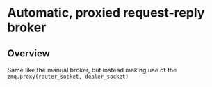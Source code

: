 # Automatic, proxied request-reply broker

## Overview

Same like the manual broker, but instead making use of the
`zmq.proxy(router_socket, dealer_socket)`
